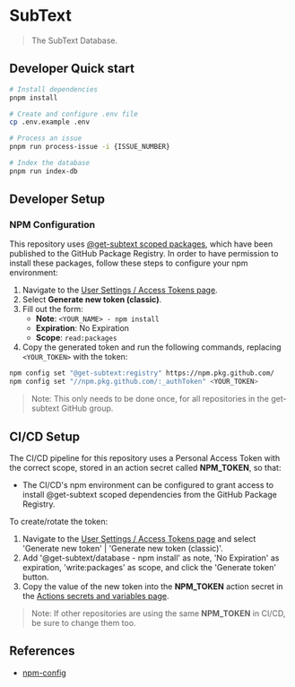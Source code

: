# SubText

> The SubText Database.

## Developer Quick start

```bash
# Install dependencies
pnpm install

# Create and configure .env file
cp .env.example .env

# Process an issue
pnpm run process-issue -i {ISSUE_NUMBER}

# Index the database
pnpm run index-db
```

## Developer Setup

### NPM Configuration

This repository uses [@get-subtext scoped packages](https://github.com/orgs/get-subtext/packages), which have been published to the GitHub Package Registry. In
order to have permission to install these packages, follow these steps to configure your npm environment:

1. Navigate to the [User Settings / Access Tokens page](https://github.com/settings/tokens).
2. Select **Generate new token (classic)**.
3. Fill out the form:
   - **Note**: `<YOUR_NAME> - npm install`
   - **Expiration**: No Expiration
   - **Scope**: `read:packages`
4. Copy the generated token and run the following commands, replacing `<YOUR_TOKEN>` with the token:

```bash
npm config set "@get-subtext:registry" https://npm.pkg.github.com/
npm config set "//npm.pkg.github.com/:_authToken" <YOUR_TOKEN>
```

> Note: This only needs to be done once, for all repositories in the get-subtext GitHub group.

## CI/CD Setup

The CI/CD pipeline for this repository uses a Personal Access Token with the correct scope, stored in an action secret called **NPM_TOKEN**, so that:

- The CI/CD's npm environment can be configured to grant access to install @get-subtext scoped dependencies from the GitHub Package Registry.

To create/rotate the token:

1. Navigate to the [User Settings / Access Tokens page](https://github.com/settings/tokens) and select 'Generate new token' | 'Generate new token (classic)'.
2. Add '@get-subtext/database - npm install' as note, 'No Expiration' as expiration, 'write:packages' as scope, and click the 'Generate token' button.
3. Copy the value of the new token into the **NPM_TOKEN** action secret in the [Actions secrets and variables page](https://github.com/get-subtext/database/settings/secrets/actions).

> Note: If other repositories are using the same **NPM_TOKEN** in CI/CD, be sure to change them too.

## References

- [npm-config](https://docs.npmjs.com/cli/v8/commands/npm-config)

